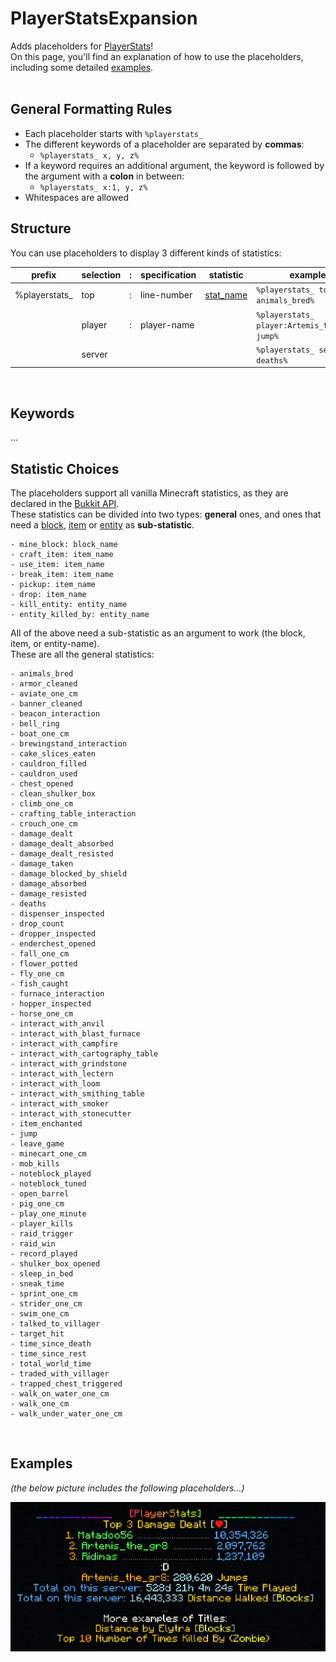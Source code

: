 # PlayerStatsExpansion

Adds placeholders for [PlayerStats](https://www.spigotmc.org/resources/playerstats.102347/)!  
On this page, you'll find an explanation of how to use the placeholders, including some detailed [examples](https://github.com/Artemis-the-gr8/PlayerStatsExpansion/edit/main/README.md#examples). 
&nbsp;  
&nbsp;  


## General Formatting Rules
* Each placeholder starts with `%playerstats_`
* The different keywords of a placeholder are separated by **commas**: 
    - `%playerstats_ x, y, z%`
* If a keyword requires an additional argument, the keyword is followed by the argument with a **colon** in between: 
    - `%playerstats_ x:1, y, z%`
* Whitespaces are allowed

## Structure
You can use placeholders to display 3 different kinds of statistics:

|     prefix    | selection |:| specification | statistic |       example     |
| ------------- | --------- |-| ------------- | --------- |  ---------------- |
| %playerstats_ | top       |:| line-number   | [stat_name](https://github.com/Artemis-the-gr8/PlayerStatsExpansion/edit/main/README.md#statistic-choices) |  `%playerstats_ top:1, animals_bred%` |
|               | player    |:| player-name   |           |  `%playerstats_ player:Artemis_the_gr8, jump%` |
|               | server    | |               |           |  `%playerstats_ server, deaths%` |

&nbsp;  

## Keywords
...

## Statistic Choices
The placeholders support all vanilla Minecraft statistics, as they are declared in the 
[Bukkit API](https://hub.spigotmc.org/javadocs/bukkit/org/bukkit/Statistic.html).  
These statistics can be divided into two types: **general** ones, and ones that need a 
[block](https://hub.spigotmc.org/javadocs/bukkit/org/bukkit/Material.html), 
[item](https://hub.spigotmc.org/javadocs/bukkit/org/bukkit/Material.html) or 
[entity](https://hub.spigotmc.org/javadocs/bukkit/org/bukkit/entity/EntityType.html) as **sub-statistic**.

```
- mine_block: block_name
- craft_item: item_name
- use_item: item_name
- break_item: item_name
- pickup: item_name
- drop: item_name
- kill_entity: entity_name
- entity_killed_by: entity_name
```
All of the above need a sub-statistic as an argument to work (the block, item, or entity-name).  
These are all the general statistics:
```
- animals_bred
- armor_cleaned
- aviate_one_cm
- banner_cleaned
- beacon_interaction
- bell_ring
- boat_one_cm
- brewingstand_interaction
- cake_slices_eaten
- cauldron_filled
- cauldron_used
- chest_opened
- clean_shulker_box
- climb_one_cm
- crafting_table_interaction
- crouch_one_cm
- damage_dealt
- damage_dealt_absorbed
- damage_dealt_resisted
- damage_taken
- damage_blocked_by_shield
- damage_absorbed
- damage_resisted
- deaths
- dispenser_inspected
- drop_count
- dropper_inspected
- enderchest_opened
- fall_one_cm
- flower_potted
- fly_one_cm
- fish_caught
- furnace_interaction
- hopper_inspected
- horse_one_cm
- interact_with_anvil
- interact_with_blast_furnace
- interact_with_campfire
- interact_with_cartography_table
- interact_with_grindstone
- interact_with_lectern
- interact_with_loom
- interact_with_smithing_table
- interact_with_smoker
- interact_with_stonecutter
- item_enchanted
- jump
- leave_game
- minecart_one_cm
- mob_kills
- noteblock_played
- noteblock_tuned
- open_barrel
- pig_one_cm
- play_one_minute
- player_kills
- raid_trigger
- raid_win
- record_played
- shulker_box_opened
- sleep_in_bed
- sneak_time
- sprint_one_cm
- strider_one_cm
- swim_one_cm
- talked_to_villager
- target_hit
- time_since_death
- time_since_rest
- total_world_time
- traded_with_villager
- trapped_chest_triggered
- walk_on_water_one_cm
- walk_one_cm
- walk_under_water_one_cm
```

&nbsp;
&nbsp;
## Examples

*(the below picture includes the following placeholders...)*
<p align="center">
   <img src="src/main/resources/images/placeholders.png">
</p>
